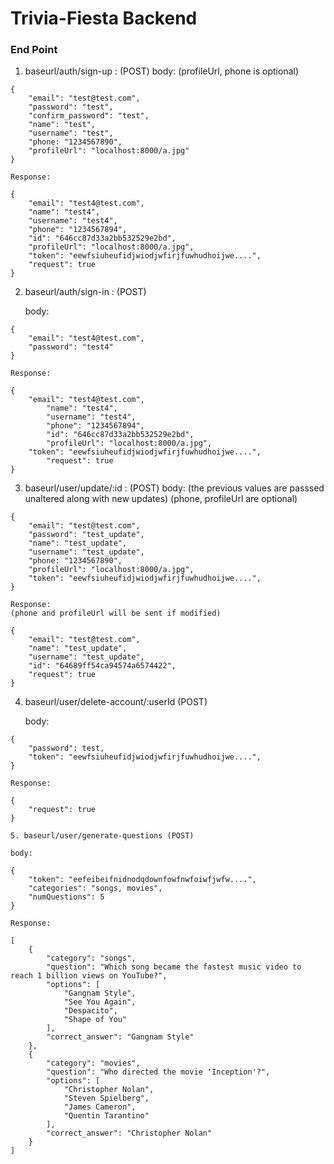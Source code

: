 # Trivia-Fiesta Backend

### End Point

1. baseurl/auth/sign-up : (POST)
   body: (profileUrl, phone is optional)

```
{
	"email": "test@test.com",
	"password": "test",
	"confirm_password": "test",
	"name": "test",
	"username": "test",
	"phone: "1234567890",
	"profileUrl": "localhost:8000/a.jpg"
}
```

    Response:

```
{
	"email": "test4@test.com",
	"name": "test4",
	"username": "test4",
	"phone": "1234567894",
	"id": "646cc87d33a2bb532529e2bd",
	"profileUrl": "localhost:8000/a.jpg",
	"token": "eewfsiuheufidjwiodjwfirjfuwhudhoijwe....",
	"request": true
}
```

2. baseurl/auth/sign-in : (POST)

   body:

```
{
	"email": "test4@test.com",
	"password": "test4"
}
```

    Response:

```
{
	"email": "test4@test.com",
    	"name": "test4",
    	"username": "test4",
    	"phone": "1234567894",
    	"id": "646cc87d33a2bb532529e2bd",
    	"profileUrl": "localhost:8000/a.jpg",
	"token": "eewfsiuheufidjwiodjwfirjfuwhudhoijwe....",
    	"request": true
}
```

3. baseurl/user/update/:id : (POST)
   body:
   (the previous values are passsed unaltered along with new updates)
   (phone, profileUrl are optional)

```
{
	"email": "test@test.com",
	"password": "test_update",
	"name": "test_update",
	"username": "test_update",
	"phone: "1234567890",
	"profileUrl": "localhost:8000/a.jpg",
	"token": "eewfsiuheufidjwiodjwfirjfuwhudhoijwe....",
}
```

    Response:
	(phone and profileUrl will be sent if modified)

```
{
	"email": "test@test.com",
	"name": "test_update",
	"username": "test_update",
	"id": "64689ff54ca94574a6574422",
	"request": true
}
```

4. baseurl/user/delete-account/:userId (POST)

   body:

```
{
	"password": test,
	"token": "eewfsiuheufidjwiodjwfirjfuwhudhoijwe....",
}
```

    Response:

```
{
	"request": true
}
```


    5. baseurl/user/generate-questions (POST)

    body:

```
{
	"token": "eefeibeifnidnodqdownfowfnwfoiwfjwfw....",
	"categories": "songs, movies",
	"numQuestions": 5
}
```

    Response:

```
[
    {
        "category": "songs",
        "question": "Which song became the fastest music video to reach 1 billion views on YouTube?",
        "options": [
            "Gangnam Style",
            "See You Again",
            "Despacito",
            "Shape of You"
        ],
        "correct_answer": "Gangnam Style"
    },
    {
        "category": "movies",
        "question": "Who directed the movie 'Inception'?",
        "options": [
            "Christopher Nolan",
            "Steven Spielberg",
            "James Cameron",
            "Quentin Tarantino"
        ],
        "correct_answer": "Christopher Nolan"
    }
]
```
